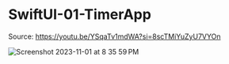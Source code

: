 # SwiftUI-01-TimerApp
Source: https://youtu.be/YSqaTv1mdWA?si=8scTMiYuZyU7VYOn

![Screenshot 2023-11-01 at 8 35 59 PM](https://github.com/Yuweh/SwiftUI-01-TimerApp/assets/13888326/38cc5a76-fa31-4f13-aa2f-06ea68c8f11f)
